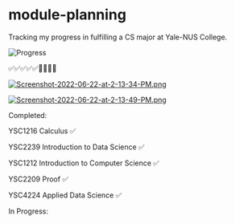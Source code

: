 # module-planning

Tracking my progress in fulfilling a CS major at Yale-NUS College.

![Progress](https://progress-bar.dev/56/?title=CS)

✅✅✅✅✅🔲🔲🔲🔲

[![Screenshot-2022-06-22-at-2-13-34-PM.png](https://i.postimg.cc/Lswv9PxT/Screenshot-2022-06-22-at-2-13-34-PM.png)](https://postimg.cc/KK7tQ1Sk)

[![Screenshot-2022-06-22-at-2-13-49-PM.png](https://i.postimg.cc/BnhMzkDR/Screenshot-2022-06-22-at-2-13-49-PM.png)](https://postimg.cc/QFTQ96fq)

Completed:

YSC1216 Calculus ✅

YSC2239 Introduction to Data Science ✅

YSC1212 Introduction to Computer Science ✅

YSC2209 Proof ✅

YSC4224 Applied Data Science ✅

In Progress:
